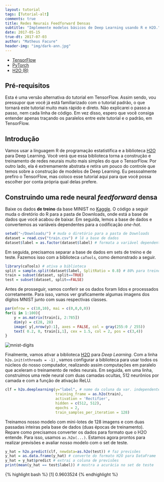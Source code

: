 ```yaml
---
layout: tutorial
tags: [Tutorial-alt]
comments: true
title: Redes Neurais Feedforward Densas
subtitle: "Implemente modelos básicos de Deep Learning usando R e H2O."
date: 2017-05-15
true-dt: 2017-07-03
author: "Matheus Facure"
header-img: "img/dark-ann.jpg"
---
```


<div class="row">
<ul class="nav nav-tabs navbar-left">
    <li><a href="/2017/05/15/deep-ff-ann/">TensorFlow</a></li>
    <li><a href="/2017/05/15/deep-ff-ann-pytorch/">PyTorch</a></li>
    <li class="active"><a href="#">H2O (R)</a></li>
</ul>
</div>

## Pré-requisitos

Esta é uma versão alternativa do tutorial em TensorFlow. Assim sendo, vou pressupor que você já está familiarizado com o tutorial padrão, o que tornará este tutorial muito mais rápido e direto. Não explicarei o passo a passo, nem cada linha de código. Em vez disso, espero que você consiga entender apenas traçando os paralelos entre este tutorial e o padrão, em TensorFlow.

## Introdução 

Vamos usar a linguagem R de programação estatistifica e a biblioteca [H2O](https://www.h2o.ai/) para Deep Learning. Você verá que essa biblioteca torna a construção e treinamento de redes neurais muito mais simples do que o TensorFlow. Por outro lado, ela é extremamente abstrata e retira um pouco do controle que temos sobre a construção de modelos de Deep Learning. Eu pessoalmente prefiro o TensorFlow, mas coloco esse tutorial aqui para que você possa escolher por conta própria qual delas prefere.

## Construindo uma rede neural *feedforward* densa

Baixe os dados **de treino** da base MINIST no [Kaggle](https://www.kaggle.com/shuvayan/deep-learning-using-h2o-in-r/data). O código a seguir muda o diretório do R para a pasta de Downloads, onde está a base de dados que você acabou de baixar. Em seguida, lemos a base de dados e convertemos as variáveis dependentes para a codificação *one-hot*. 

```r
setwd("~/Downloads/") # muda o diretório para a pasta de Downloads  
dataset = read.csv("train.csv") # lê a base de dados
dataset$label = as.factor(dataset$label) # formata a variável dependente
```

Em seguida, precisamos separar a base de dados em sets de treino e de teste. Fazemos isso com a biblioteca `caTools`, como demonstrado a seguir.

```r
library(caTools) # ativa a biblioteca
split = sample.split(dataset$label, SplitRatio = 0.8) # 80% para treino
train = subset(dataset, split==TRUE)
test = subset(dataset, split==FALSE)
```

Antes de prosseguir, vamos conferir se os dados foram lidos e processados corretamente. Para isso, vamos ver graficamente algumas imagens dos dígitos MNIST junto com suas respectivas classes.

```r
par(mfrow = c(10,10), mai = c(0,0,0,0))
for(i in 1:100){
    y = as.matrix(train[i, 2:785])
    dim(y) = c(28, 28)
    image( y[,nrow(y):1], axes = FALSE, col = gray(255:0 / 255))
    text( 0.2, 0, train[i,1], cex = 1.5, col = 2, pos = c(3,4))
}
```

<img class="img-responsive center-block thumbnail" src="/img/tutorial/mnist-h2o.png" alt="mnist-digits" />

Finalmente, vamos ativar a biblioteca [H2O](https://www.h2o.ai/) para *Deep Learning*. Com a linha `h2o.init(nthreads = -1)` , vamos configurar a biblioteca para usar todos os núcleos do nosso computador, realizando assim computações em paralelo que aceleram o treinamento de redes neurais. 
Em seguida, em uma linha, construímos uma rede neural com duas camadas ocultas, 512 neurônios por camada e com a função de ativação ReLU.

```r
clf = h2o.deeplearning(y="label", # nome da coluna da var. independente
                       training_frame = as.h2o(train), 
                       activation = 'Rectifier',
                       hidden = c(512, 512),
                       epochs = 2,
                       train_samples_per_iteration = 128)
```
 
Treinamos nosso modelo com mini-lotes de 128 imagens e com duas passadas inteiras pela base de dados (duas épocas de treinamento). Repare como precisamos converter os dados para formato que o H2O entende. Para isso, usamos `as.h2o(...)`. 
Estamos agora prontos para realizar previsões e avaliar nosso modelo com o set de teste.

```r
y_hat = h2o.predict(clf, newdata=as.h2o(test)) # faz previsões   
y_hat = as.data.frame(y_hat) # converte do formato H2O para DataFrame
y_hat = y_hat$predict # extrai a coluna de previsões
print(mean(y_hat == test$label)) # mostra a acurácia no set de teste
```
{% highlight bash %}
[1] 0.9603524
{% endhighlight %}
